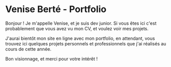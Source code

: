 # Venise Berté - Portfolio

Bonjour ! Je m'appelle Venise, et je suis dev junior. Si vous êtes ici c'est probablement que vous avez vu mon CV, et voulez voir mes projets.

J'aurai bientôt mon site en ligne avec mon portfolio, en attendant, vous trouvez ici quelques projets personnels et professionnels que j'ai réalisés au cours de cette année.

Bon visionnage, et merci pour votre intérêt !

